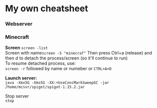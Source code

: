 # My own cheatsheet


### Webserver

### Minecraft


**Screen**
`screen -list`  
Screen with name`screen -S "minecraf"`
Then press Ctrl+a (release) and then d to detach the process/screen (so it'll continue to run)  
To resume detached process, use:  
`screen -r` followed by name or numeber or `CTRL+A+D`
  
**Launch server:**  
`java -Xmx5G -Xms5G -XX:+UseConcMarkSweepGC -jar /home/mcsvr/spigot/spigot-1.15.2.jar`

Stop server   
`stop`
